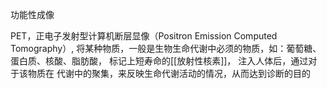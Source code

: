 功能性成像

PET，正电子发射型计算机断层显像（Positron Emission Computed Tomography）, 
将某种物质，一般是生物生命代谢中必须的物质，如：葡萄糖、蛋白质、核酸、脂肪酸，
标记上短寿命的[[放射性核素]]，
注入人体后，通过对于该物质在 代谢中的聚集，来反映生命代谢活动的情况，从而达到诊断的目的